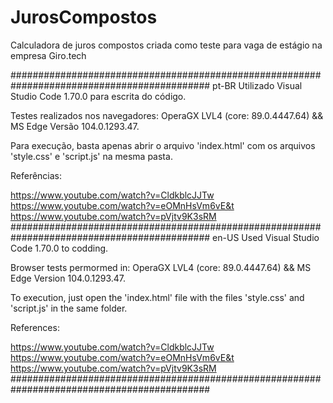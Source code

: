 # JurosCompostos
Calculadora de juros compostos criada como teste para vaga de estágio na empresa Giro.tech


############################################################################################
pt-BR
Utilizado Visual Studio Code 1.70.0 para escrita do código.

Testes realizados nos navegadores: OperaGX LVL4 (core: 89.0.4447.64) && MS Edge Versão 104.0.1293.47.

Para execução, basta apenas abrir o arquivo 'index.html' com os arquivos 'style.css' e 'script.js' na mesma pasta.

Referências:

https://www.youtube.com/watch?v=CldkblcJJTw
https://www.youtube.com/watch?v=eOMnHsVm6vE&t
https://www.youtube.com/watch?v=pVjtv9K3sRM
############################################################################################
en-US
Used Visual Studio Code 1.70.0 to codding.

Browser tests permormed in: OperaGX LVL4 (core: 89.0.4447.64) && MS Edge Version 104.0.1293.47.

To execution, just open the 'index.html' file with the files 'style.css' and 'script.js' in the same folder.

References:

https://www.youtube.com/watch?v=CldkblcJJTw
https://www.youtube.com/watch?v=eOMnHsVm6vE&t
https://www.youtube.com/watch?v=pVjtv9K3sRM
############################################################################################
